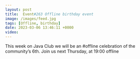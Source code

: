 ```yaml
---
layout: post
title:  Event#263 Offline birthday event
image: /images/feed.jpg
tags: [Offline, birthday]
date: 2023-03-06 13:46:11 +0000
video: 
---
```


This week on Java Club we will be an #offline celebration of the community’s 6th.
Join us next Thursday, at 19:00 offline
